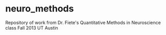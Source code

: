 neuro_methods
=============

Repository of work from Dr. Fiete's Quantitative Methods in Neuroscience class Fall 2013 UT Austin
